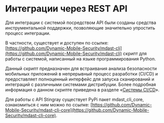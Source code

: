 # Интеграции через REST API

Для интеграции с системой посредством API были созданы средства инструментальной поддержки, позволяющие значительно упростить процесс интеграции.

В частности, существует и доступен по ссылке: [https://github.com/Dynamic-Mobile-Security/mdast-cli](https://github.com/Dynamic-Mobile-Security/mdast-cli) скрипт для работы с системой, написанный на языке программирования Python.

Данный скрипт предназначен для встраивания анализа безопасности мобильных приложений в непрерывный процесс разработки (CI/CD) и предоставляет полноценный интерфейс для запуска сканирований и интеграций с различными системами дистрибуции. Более подробная информация о данном скрипте приведена в разделе «[Системы CI/CD](./sistemy_ci_cd.md)».  

Для работы с API Stingray существует PyPi пакет mdast_cli_core, ознакомиться с ним можно по ссылке: [https://github.com/Dynamic-Mobile-Security/mdast-cli-core](https://github.com/Dynamic-Mobile-Security/mdast-cli-core).
